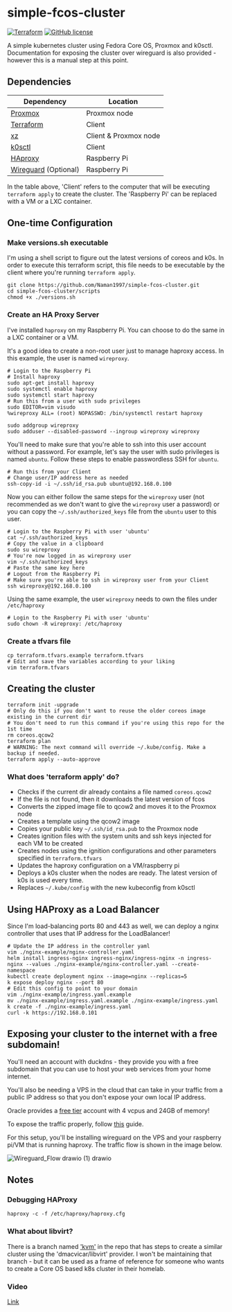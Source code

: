 # simple-fcos-cluster
 [![Terraform](https://github.com/Naman1997/simple-fcos-cluster/actions/workflows/terraform.yml/badge.svg)](https://github.com/Naman1997/simple-fcos-cluster/actions/workflows/terraform.yml)
 [![GitHub license](https://img.shields.io/github/license/Naereen/StrapDown.js.svg)](https://github.com/Naman1997/simple-fcos-cluster/blob/main/LICENSE)

A simple kubernetes cluster using Fedora Core OS, Proxmox and k0sctl.
Documentation for exposing the cluster over wireguard is also provided - however this is a manual step at this point.

## Dependencies

| Dependency | Location |
| ------ | ------ |
| [Proxmox](https://www.proxmox.com/en/proxmox-ve) | Proxmox node |
| [Terraform](https://www.terraform.io/) | Client |
| [xz](https://en.wikipedia.org/wiki/XZ_Utils) | Client & Proxmox node |
| [k0sctl](https://github.com/k0sproject/k0sctl) | Client |
| [HAproxy](http://www.haproxy.org/) | Raspberry Pi |
| [Wireguard](https://www.wireguard.com/) (Optional) | Raspberry Pi |

In the table above, 'Client' refers to the computer that will be executing `terraform apply` to create the cluster. The 'Raspberry Pi' can be replaced with a VM or a LXC container.

## One-time Configuration

### Make versions.sh executable

I'm using a shell script to figure out the latest versions of coreos and k0s. In order to execute this terraform script, this file needs to be executable by the client where you're running `terraform apply`.

```
git clone https://github.com/Naman1997/simple-fcos-cluster.git
cd simple-fcos-cluster/scripts
chmod +x ./versions.sh
```

### Create an HA Proxy Server

I've installed `haproxy` on my Raspberry Pi. You can choose to do the same in a LXC container or a VM.

It's a good idea to create a non-root user just to manage haproxy access. In this example, the user is named `wireproxy`.

```
# Login to the Raspberry Pi
# Install haproxy
sudo apt-get install haproxy
sudo systemctl enable haproxy
sudo systemctl start haproxy
# Run this from a user with sudo privileges
sudo EDITOR=vim visudo
%wireproxy ALL= (root) NOPASSWD: /bin/systemctl restart haproxy

sudo addgroup wireproxy
sudo adduser --disabled-password --ingroup wireproxy wireproxy
```

You'll need to make sure that you're able to ssh into this user account without a password. For example, let's say the user with sudo privileges is named `ubuntu`. Follow these steps to enable passwordless SSH for `ubuntu`.

```
# Run this from your Client
# Change user/IP address here as needed
ssh-copy-id -i ~/.ssh/id_rsa.pub ubuntu@192.168.0.100
```

Now you can either follow the same steps for the `wireproxy` user (not recommended as we don't want to give the `wireproxy` user a password) or you can copy the `~/.ssh/authorized_keys` file from the `ubuntu` user to this user.

```
# Login to the Raspberry Pi with user 'ubuntu'
cat ~/.ssh/authorized_keys
# Copy the value in a clipboard
sudo su wireproxy
# You're now logged in as wireproxy user
vim ~/.ssh/authorized_keys
# Paste the same key here
# Logout from the Raspberry Pi
# Make sure you're able to ssh in wireproxy user from your Client
ssh wireproxy@192.168.0.100
```

Using the same example, the user `wireproxy` needs to own the files under `/etc/haproxy`

```
# Login to the Raspberry Pi with user 'ubuntu'
sudo chown -R wireproxy: /etc/haproxy
```


### Create a tfvars file

```
cp terraform.tfvars.example terraform.tfvars
# Edit and save the variables according to your liking
vim terraform.tfvars
```


## Creating the cluster

```
terraform init -upgrade
# Only do this if you don't want to reuse the older coreos image existing in the current dir
# You don't need to run this command if you're using this repo for the 1st time
rm coreos.qcow2
terraform plan
# WARNING: The next command will override ~/.kube/config. Make a backup if needed.
terraform apply --auto-approve
```

### What does 'terraform apply' do?

- Checks if the current dir already contains a file named `coreos.qcow2`
- If the file is not found, then it downloads the latest version of fcos
- Converts the zipped image file to qcow2 and moves it to the Proxmox node
- Creates a template using the qcow2 image
- Copies your public key `~/.ssh/id_rsa.pub` to the Proxmox node
- Creates ignition files with the system units and ssh keys injected for each VM to be created
- Creates nodes using the ignition configurations and other parameters  specified in `terraform.tfvars`
- Updates the haproxy configuration on a VM/raspberry pi
- Deploys a k0s cluster when the nodes are ready. The latest version of k0s is used every time.
- Replaces `~/.kube/config` with the new kubeconfig from k0sctl


## Using HAProxy as a Load Balancer

Since I'm load-balancing ports 80 and 443 as well, we can deploy a nginx controller that uses that IP address for the LoadBalancer!

```
# Update the IP address in the controller yaml
vim ./nginx-example/nginx-controller.yaml
helm install ingress-nginx ingress-nginx/ingress-nginx -n ingress-nginx --values ./nginx-example/nginx-controller.yaml --create-namespace
kubectl create deployment nginx --image=nginx --replicas=5
k expose deploy nginx --port 80
# Edit this config to point to your domain
vim ./nginx-example/ingress.yaml.example
mv ./nginx-example/ingress.yaml.example ./nginx-example/ingress.yaml
k create -f ./nginx-example/ingress.yaml
curl -k https://192.168.0.101
```

## Exposing your cluster to the internet with a free subdomain!

You'll need an account with duckdns - they provide you with a free subdomain that you can use to host your web services from your home internet.

You'll also be needing a VPS in the cloud that can take in your traffic from a public IP address so that you don't expose your own local IP address.

Oracle provides a [free tier](https://www.oracle.com/in/cloud/free/) account with 4 vcpus and 24GB of memory!

To expose the traffic properly, follow [this](https://github.com/Naman1997/simple-fcos-cluster/blob/main/Wireguard_Setup.md) guide.

For this setup, you'll be installing wireguard on the VPS and your raspberry pi/VM that is running haproxy. The traffic flow is shown in the image below.

![Wireguard_Flow drawio (1) drawio](https://user-images.githubusercontent.com/19908560/210160766-31491844-8ae0-41d9-b31c-7cfe5ee8669a.png)

## Notes

### Debugging HAProxy

```
haproxy -c -f /etc/haproxy/haproxy.cfg
```

### What about libvirt?

There is a branch named ['kvm'](https://github.com/Naman1997/simple-fcos-cluster/tree/kvm) in the repo that has steps to create a similar cluster using the 'dmacvicar/libvirt' provider. I won't be maintaining that branch - but it can be used as a frame of reference for someone who wants to create a Core OS based k8s cluster in their homelab.

### Video

[Link](https://youtu.be/zdAQ3Llj3IU)
